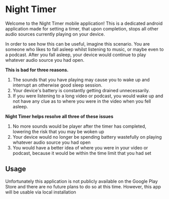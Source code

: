 # Night Timer

Welcome to the Night Timer mobile application! This is a dedicated android application made for setting a timer, that upon completion, stops all other audio sources currently playing on your device.

In order to see how this can be useful, imagine this scenario. You are someone who likes to fall asleep whilst listening to music, or maybe even to a podcast. After you fall asleep, your device would continue to play whatever audio source you had open. 

**This is bad for three reasons.**

1. The sounds that you have playing may cause you to wake up and interrupt an otherwise good sleep session. 
2. Your device's battery is constantly getting drained unnecessarily. 
3. If you were listening to a long video or podcast, you would wake up and not have any clue as to where you were in the video when you fell asleep.

**Night Timer helps resolve all three of these issues**

1. No more sounds would be player after the timer has completed, lowering the risk that you may be woken up
2. Your device would no longer be spending battery wastefully on playing whatever audio source you had open
3. You would have a better idea of where you were in your video or podcast, because it would be within the time limit that you had set

## Usage
Unfortunately this application is not publicly available on the Google Play Store and there are no future plans to do so at this time. However, this app will be usable via local installation